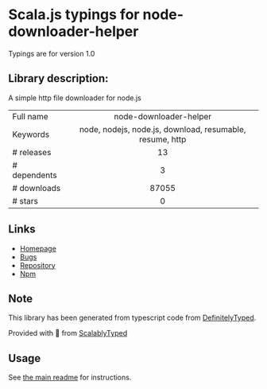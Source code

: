 
# Scala.js typings for node-downloader-helper

Typings are for version 1.0

## Library description:
A simple http file downloader for node.js

|                    |                 |
| ------------------ | :-------------: |
| Full name          | node-downloader-helper |
| Keywords           | node, nodejs, node.js, download, resumable, resume, http |
| # releases         | 13 |
| # dependents       | 3 |
| # downloads        | 87055 |
| # stars            | 0 |

## Links
- [Homepage](https://github.com/hgouveia/node-downloader-helper)
- [Bugs](https://github.com/hgouveia/node-downloader-helper/issues)
- [Repository](https://github.com/hgouveia/node-downloader-helper)
- [Npm](https://www.npmjs.com/package/node-downloader-helper)
    


## Note
This library has been generated from typescript code from [DefinitelyTyped](https://definitelytyped.org).

Provided with :purple_heart: from [ScalablyTyped](https://github.com/oyvindberg/ScalablyTyped)

## Usage
See [the main readme](../../readme.md) for instructions.


